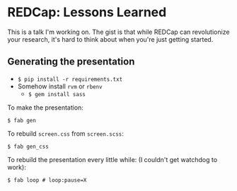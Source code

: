 # REDCap: Lessons Learned

This is a talk I'm working on. The gist is that while REDCap can revolutionize your research, it's hard to think about when you're just getting started.

## Generating the presentation

- `$ pip install -r requirements.txt`
- Somehow install `rvm` or `rbenv`
    - `$ gem install sass`

To make the presentation:

`$ fab gen`

To rebuild `screen.css` from `screen.scss`:

`$ fab gen_css`

To rebuild the presentation every little while: (I couldn't get watchdog to work):

`$ fab loop # loop:pause=X`
